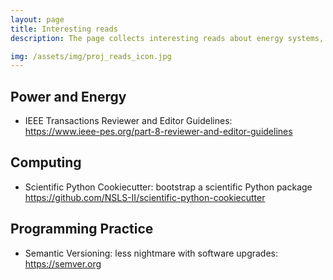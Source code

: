 ```yaml
---
layout: page
title: Interesting reads
description: The page collects interesting reads about energy systems, computing, and programming.

img: /assets/img/proj_reads_icon.jpg
---
```


## Power and Energy

- IEEE Transactions Reviewer and Editor Guidelines: \
  <https://www.ieee-pes.org/part-8-reviewer-and-editor-guidelines>

## Computing

- Scientific Python Cookiecutter: bootstrap a scientific Python package \
  <https://github.com/NSLS-II/scientific-python-cookiecutter>

## Programming Practice


- Semantic Versioning: less nightmare with software upgrades: \
  <https://semver.org>
